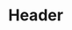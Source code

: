 <!-- TITLE: Animate Silver Golem -->
<!-- SUBTITLE: Animates a silver golem from an ingot to assist you in combat. -->

# Header